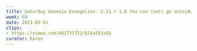 ```yaml
---
title: Saturday Genesis Evangelion- 2.11 + 1.0 You can (not) go outside- Second Impact - 01
week: 59
date: 2021-05-01
clips: 
- https://vimeo.com/602731752/614a183a18
curator: Karen
---
```

